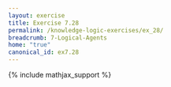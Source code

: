 ```yaml
---
layout: exercise
title: Exercise 7.28
permalink: /knowledge-logic-exercises/ex_28/
breadcrumb: 7-Logical-Agents
home: "true"
canonical_id: ex7.28
---
```


{% include mathjax_support %}


